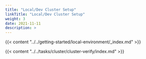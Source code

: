 ```yaml
---
title: "Local/Dev Cluster Setup"
linkTitle: "Local/Dev Cluster Setup"
weight: 3
date: 2021-11-11
description: >  
---
```


{{< content "../../getting-started/local-environment/_index.md" >}}

{{< content "../../tasks/cluster/cluster-verify/index.md" >}}
